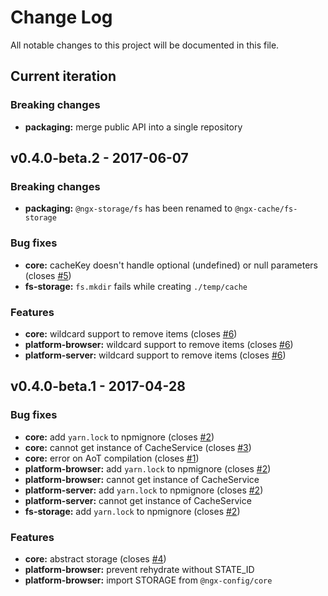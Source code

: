 # Change Log
All notable changes to this project will be documented in this file.

## Current iteration
### Breaking changes
- **packaging:** merge public API into a single repository

## v0.4.0-beta.2 - 2017-06-07
### Breaking changes
- **packaging:** `@ngx-storage/fs` has been renamed to `@ngx-cache/fs-storage`

### Bug fixes
- **core:** cacheKey doesn't handle optional (undefined) or null parameters (closes [#5](https://github.com/fulls1z3/ngx-cache/issues/5))
- **fs-storage:** `fs.mkdir` fails while creating `./temp/cache`

### Features
- **core:** wildcard support to remove items (closes [#6](https://github.com/fulls1z3/ngx-cache/issues/6))
- **platform-browser:** wildcard support to remove items (closes [#6](https://github.com/fulls1z3/ngx-cache/issues/6))
- **platform-server:** wildcard support to remove items (closes [#6](https://github.com/fulls1z3/ngx-cache/issues/6))

## v0.4.0-beta.1 - 2017-04-28
### Bug fixes
- **core:** add `yarn.lock` to npmignore (closes [#2](https://github.com/fulls1z3/ngx-cache/issues/2))
- **core:** cannot get instance of CacheService (closes [#3](https://github.com/fulls1z3/ngx-cache/issues/3))
- **core:** error on AoT compilation (closes [#1](https://github.com/fulls1z3/ngx-cache/issues/1))
- **platform-browser:** add `yarn.lock` to npmignore (closes [#2](https://github.com/fulls1z3/ngx-cache/issues/2))
- **platform-browser:** cannot get instance of CacheService
- **platform-server:** add `yarn.lock` to npmignore (closes [#2](https://github.com/fulls1z3/ngx-cache/issues/2))
- **platform-server:** cannot get instance of CacheService
- **fs-storage:** add `yarn.lock` to npmignore (closes [#2](https://github.com/fulls1z3/ngx-cache/issues/2))

### Features
- **core:** abstract storage (closes [#4](https://github.com/fulls1z3/ngx-cache/issues/4))
- **platform-browser:** prevent rehydrate without STATE_ID
- **platform-browser:** import STORAGE from `@ngx-config/core`
